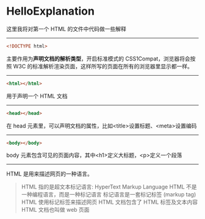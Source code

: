 # HelloExplanation

这里我将对第一个 HTML 的文件中代码做一些解释

---

```html
<!DOCTYPE html>
```

主要作用为**声明文档的解析类型**，开启标准模式的 CSS1Compat，浏览器将会按照 W3C 的标准解析渲染页面，这样所写的页面在所有的浏览器里显示都一样。

---

```html
<html></html>
```

用于声明一个 HTML 文档

---

```html
<head></head>
```

在 head 元素里，可以声明文档的属性，比如\<title>设置标题、\<meta>设置编码

---

```html
<body></body>
```

body 元素包含可见的页面内容，其中\<h1>定义大标题，\<p>定义一个段落

---

HTML 是用来描述网页的一种语言。

> HTML 指的是超文本标记语言: HyperText Markup Language
> HTML 不是一种编程语言，而是一种标记语言
> 标记语言是一套标记标签 (markup tag)
> HTML 使用标记标签来描述网页
> HTML 文档包含了 HTML 标签及文本内容
> HTML 文档也叫做 web 页面
